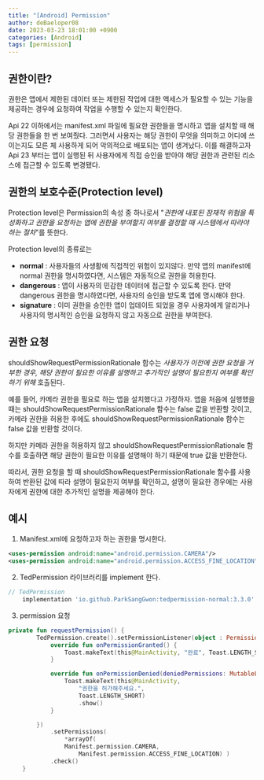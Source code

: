 ```yaml
---
title: "[Android] Permission"
author: deBaeloper08
date: 2023-03-23 18:01:00 +0900
categories: [Android]
tags: [permission]
---
```


## 권한이란?

권한은 앱에서 제한된 데이터 또는 제한된 작업에 대한 액세스가 필요할 수 있는 기능을 제공하는 경우에 요청하여 작업을 수행할 수 있는지 확인한다.

Api 22 이하에서는 manifest.xml 파일에 필요한 권한들을 명시하고 앱을 설치할 때 해당 권한들을 한 번 보여줬다. 그러면서 사용자는 해당 권한이 무엇을 의미하고 어디에 쓰이는지도 모른 체 사용하게 되어 악의적으로 배포되는 앱이 생겨났다. 이를 해결하고자 Api 23 부터는 앱이 실행된 뒤 사용자에게 직접 승인을 받아야 해당 권한과 관련된 리소스에 접근할 수 있도록 변경됐다.

## 권한의 보호수준(Protection level)

Protection level은 Permission의 속성 중 하나로서 "*권한에 내포된 잠재적 위험을 특성화하고 권한을 요청하는 앱에 권한을 부여할지 여부를 결정할 때 시스템에서 따라야 하는 절차*"를 뜻한다.

Protection level의 종류로는
- **normal** : 사용자들의 사생활에 직접적인 위험이 있지않다. 만약 앱의 manifest에 normal 권한을 명시하였다면, 시스템은 자동적으로 권한을 허용한다.
- **dangerous** : 앱이 사용자의 민감한 데이터에 접근할 수 있도록 한다. 만약 dangerous 권한을 명시하였다면, 사용자의 승인을 받도록 앱에 명시해야 한다.
- **signature** : 이미 권한을 승인한 앱이 업데이트 되었을 경우 사용자에게 알리거나 사용자의 명시적인 승인을 요청하지 않고 자동으로 권한을 부여한다.

## 권한 요청

shouldShowRequestPermissionRationale 함수는 *사용자가 이전에 권한 요청을 거부한 경우, 해당 권한이 필요한 이유를 설명하고 추가적인 설명이 필요한지 여부를 확인하기 위해* 호출된다. 

예를 들어, 카메라 권한을 필요로 하는 앱을 설치했다고 가정하자. 앱을 처음에 실행했을 때는 shouldShowRequestPermissionRationale 함수는 false 값을 반환할 것이고, 카메라 권한을 허용한 후에도 shouldShowRequestPermissionRationale 함수는 false 값을 반환할 것이다.

하지만 카메라 권한을 허용하지 않고 shouldShowRequestPermissionRationale 함수를 호출하면 해당 권한이 필요한 이유를 설명해야 하기 때문에 true 값을 반환한다.

따라서, 권한 요청을 할 때 shouldShowRequestPermissionRationale 함수를 사용하여 반환된 값에 따라 설명이 필요한지 여부를 확인하고, 설명이 필요한 경우에는 사용자에게 권한에 대한 추가적인 설명을 제공해야 한다.


## 예시

1. Manifest.xml에 요청하고자 하는 권한을 명시한다.
```xml
<uses-permission android:name="android.permission.CAMERA"/>
<uses-permission android:name="android.permission.ACCESS_FINE_LOCATION"/>
````

2. TedPermission 라이브러리를 implement 한다.
``` gradle
// TedPermission
    implementation 'io.github.ParkSangGwon:tedpermission-normal:3.3.0'
```

3. permission 요청
```kotlin
private fun requestPermission() {
        TedPermission.create().setPermissionListener(object : PermissionListener {
            override fun onPermissionGranted() {
                Toast.makeText(this@MainActivity, "완료", Toast.LENGTH_SHORT).show()
            }

            override fun onPermissionDenied(deniedPermissions: MutableList<String>?) {
                Toast.makeText(this@MainActivity,
                    "권한을 허가해주세요.",
                    Toast.LENGTH_SHORT)
                    .show()
            }

        })
            .setPermissions(
                *arrayOf(
                Manifest.permission.CAMERA,
                    Manifest.permission.ACCESS_FINE_LOCATION) )
            .check()
    }
```